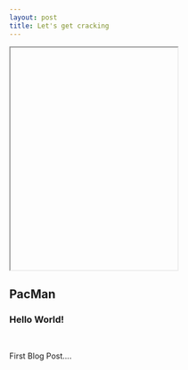 ```yaml
---
layout: post
title: Let's get cracking
---
```

<iframe data-src='/p5/first' style='height: 400px'></iframe>
<h2>PacMan</h2>
<h3>Hello World!</h3>


<br>
<p>First Blog Post....</p>
